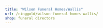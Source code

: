 ```yaml
---
title: "Wilson Funeral Homes/Wallis"
url: /ringgold/wilson-funeral-homes-wallis/
shop: funeral directors
---
```

